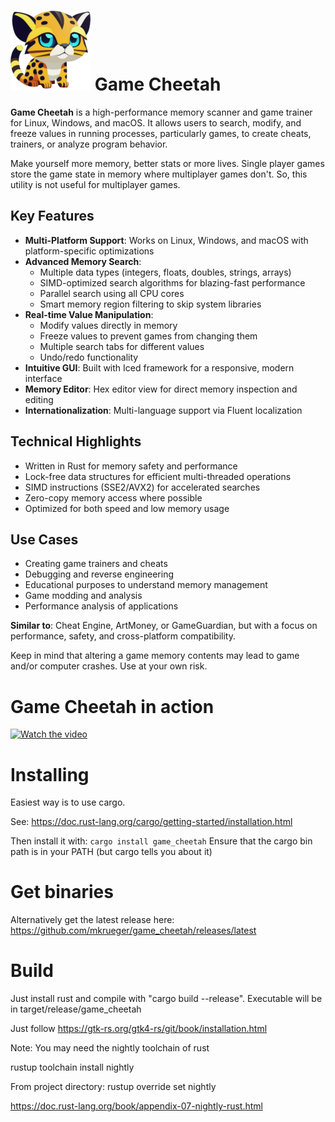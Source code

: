 # ![Logo](/build/linux/128x128.png) Game Cheetah

**Game Cheetah** is a high-performance memory scanner and game trainer for Linux, Windows, and macOS. It allows users to search, modify, and freeze values in running processes, particularly games, to create cheats, trainers, or analyze program behavior.

Make yourself more memory, better stats or more lives. Single player games store the game state in memory where multiplayer games don't. So, this utility is not useful for multiplayer games.

## Key Features

- **Multi-Platform Support**: Works on Linux, Windows, and macOS with platform-specific optimizations
- **Advanced Memory Search**: 
  - Multiple data types (integers, floats, doubles, strings, arrays)
  - SIMD-optimized search algorithms for blazing-fast performance
  - Parallel search using all CPU cores
  - Smart memory region filtering to skip system libraries
- **Real-time Value Manipulation**:
  - Modify values directly in memory
  - Freeze values to prevent games from changing them
  - Multiple search tabs for different values
  - Undo/redo functionality
- **Intuitive GUI**: Built with Iced framework for a responsive, modern interface
- **Memory Editor**: Hex editor view for direct memory inspection and editing
- **Internationalization**: Multi-language support via Fluent localization

## Technical Highlights

- Written in Rust for memory safety and performance
- Lock-free data structures for efficient multi-threaded operations
- SIMD instructions (SSE2/AVX2) for accelerated searches
- Zero-copy memory access where possible
- Optimized for both speed and low memory usage

## Use Cases

- Creating game trainers and cheats
- Debugging and reverse engineering
- Educational purposes to understand memory management
- Game modding and analysis
- Performance analysis of applications

**Similar to**: Cheat Engine, ArtMoney, or GameGuardian, but with a focus on performance, safety, and cross-platform compatibility.

Keep in mind that altering a game memory contents may lead to game and/or computer crashes. Use at your own risk.

# Game Cheetah in action

[![Watch the video](https://img.youtube.com/vi/ng_1LBaUS48/maxresdefault.jpg)](https://youtu.be/ng_1LBaUS48)

# Installing 

Easiest way is to use cargo.

See: 
https://doc.rust-lang.org/cargo/getting-started/installation.html

Then install it with: `cargo install game_cheetah`
Ensure that the cargo bin path is in your PATH (but cargo tells you about it)

# Get binaries

Alternatively get the latest release here:
https://github.com/mkrueger/game_cheetah/releases/latest

# Build

Just install rust and compile with "cargo build --release".
Executable will be in target/release/game_cheetah

Just follow https://gtk-rs.org/gtk4-rs/git/book/installation.html

Note: You may need the nightly toolchain of rust

rustup toolchain install nightly

From project directory:
rustup override set nightly

https://doc.rust-lang.org/book/appendix-07-nightly-rust.html